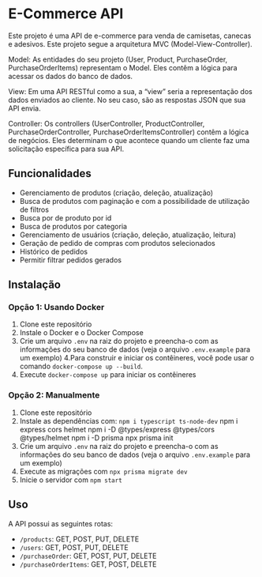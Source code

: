 # E-Commerce API

Este projeto é uma API de e-commerce para venda de camisetas, canecas e adesivos. Este projeto segue a arquitetura MVC (Model-View-Controller).

Model: As entidades do seu projeto (User, Product, PurchaseOrder, PurchaseOrderItems) representam o Model. Eles contêm a lógica para acessar os dados do banco de dados.

View: Em uma API RESTful como a sua, a “view” seria a representação dos dados enviados ao cliente. No seu caso, são as respostas JSON que sua API envia.

Controller: Os controllers (UserController, ProductController, PurchaseOrderController, PurchaseOrderItemsController) contêm a lógica de negócios. Eles determinam o que acontece quando um cliente faz uma solicitação específica para sua API.

## Funcionalidades

- Gerenciamento de produtos (criação, deleção, atualização)
- Busca de produtos com paginação e com a possibilidade de utilização de filtros
- Busca por de produto por id
- Busca de produtos por categoria
- Gerenciamento de usuários (criação, deleção, atualização, leitura)
- Geração de pedido de compras com produtos selecionados
- Histórico de pedidos
- Permitir filtrar pedidos gerados

## Instalação

### Opção 1: Usando Docker

1. Clone este repositório
2. Instale o Docker e o Docker Compose
3. Crie um arquivo `.env` na raiz do projeto e preencha-o com as informações do seu banco de dados (veja o arquivo `.env.example` para um exemplo)
4.Para construir e iniciar os contêineres, você pode usar o comando `docker-compose up --build`.
5. Execute `docker-compose up` para iniciar os contêineres

### Opção 2: Manualmente
1. Clone este repositório
2. Instale as dependências com:
`npm i typescript ts-node-dev`
npm i express cors helmet
npm i -D @types/express @types/cors @types/helmet
npm i -D prisma
npx prisma init
3. Crie um arquivo `.env` na raiz do projeto e preencha-o com as informações do seu banco de dados (veja o arquivo `.env.example` para um exemplo)
4. Execute as migrações com `npx prisma migrate dev`
5. Inicie o servidor com `npm start`

## Uso

A API possui as seguintes rotas:

- `/products`: GET, POST, PUT, DELETE
- `/users`: GET, POST, PUT, DELETE
- `/purchaseOrder`: GET, POST, PUT, DELETE
- `/purchaseOrderItems`: GET, POST, DELETE


